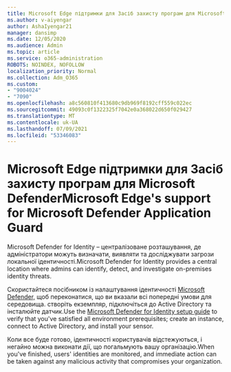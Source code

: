 ```yaml
---
title: Microsoft Edge підтримки для Засіб захисту програм для Microsoft Defender
ms.author: v-aiyengar
author: AshaIyengar21
manager: dansimp
ms.date: 12/05/2020
ms.audience: Admin
ms.topic: article
ms.service: o365-administration
ROBOTS: NOINDEX, NOFOLLOW
localization_priority: Normal
ms.collection: Adm_O365
ms.custom:
- "9004024"
- "7090"
ms.openlocfilehash: a8c560810f413680c9db969f8192cff559c022ec
ms.sourcegitcommit: 49093c0f1322325f7042e0a368022d650f029427
ms.translationtype: MT
ms.contentlocale: uk-UA
ms.lasthandoff: 07/09/2021
ms.locfileid: "53346083"
---
```

# <a name="microsoft-edges-support-for-microsoft-defender-application-guard"></a><span data-ttu-id="e61a3-102">Microsoft Edge підтримки для Засіб захисту програм для Microsoft Defender</span><span class="sxs-lookup"><span data-stu-id="e61a3-102">Microsoft Edge's support for Microsoft Defender Application Guard</span></span>

<span data-ttu-id="e61a3-103">Microsoft Defender for Identity – централізоване розташування, де адміністратори можуть визначати, виявляти та досліджувати загрози локальної ідентичності.</span><span class="sxs-lookup"><span data-stu-id="e61a3-103">Microsoft Defender for Identity provides a central location where admins can identify, detect, and investigate on-premises identity threats.</span></span> 

<span data-ttu-id="e61a3-104">Скористайтеся посібником із налаштування ідентичності [Microsoft Defender,](https://admin.microsoft.com/AdminPortal/Home?#/modernonboarding/microsoftdefenderforidentitysetupguide) щоб переконатися, що ви вказали всі попередні умови для середовища. створіть екземпляр, підключіться до Active Directory та інсталюйте датчик.</span><span class="sxs-lookup"><span data-stu-id="e61a3-104">Use the [‎Microsoft Defender for Identity‎ setup guide](https://admin.microsoft.com/AdminPortal/Home?#/modernonboarding/microsoftdefenderforidentitysetupguide) to verify that you've satisfied all environment prerequisites; create an instance, connect to Active Directory, and install your sensor.</span></span> 

<span data-ttu-id="e61a3-105">Коли все буде готово, ідентичності користувачів відстежуються, і негайно можна виконати дії, що погальмують вашу організацію.</span><span class="sxs-lookup"><span data-stu-id="e61a3-105">When you've finished, users' identities are monitored, and immediate action can be taken against any malicious activity that compromises your organization.</span></span>
